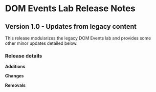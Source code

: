 <h1>
  <span class="headline">DOM Events Lab</span>
  <span class="subhead">Release Notes</span>
</h1>

## Version 1.0 - Updates from legacy content

This release modularizes the legacy DOM Events lab and provides some other minor updates detailed below.

### Release details

**Additions**

**Changes**

**Removals**


